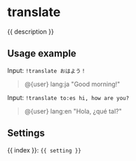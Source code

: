 # translate

<script setup>
import { settings as s } from "../../settings/translate.js"
const { description, ...settings } = s
</script>

{{ description }}

## Usage example

Input: `!translate おはよう！`

> @{user} lang:ja "Good morning!"

Input: `!translate to:es hi, how are you? `

> @{user} lang:en "Hola, ¿qué tal?"

## Settings
<div v-for="(setting, index) in settings">
{{ index }}: <code>{{ setting }}</code>
</div>

